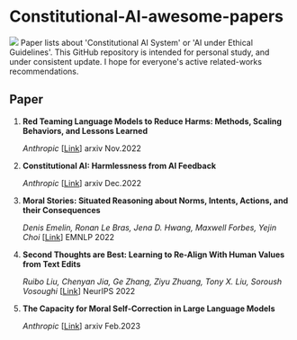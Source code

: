 # Constitutional-AI-awesome-papers
![](https://img.shields.io/github/last-commit/Timothyxxx/Chain-of-ThoughtsPapers?color=green) 
Paper lists about 'Constitutional AI System' or 'AI under Ethical Guidelines'. This GitHub repository is intended for personal study, and under consistent update. I hope for everyone's active related-works recommendations.

## Paper

1. **Red Teaming Language Models to Reduce Harms: Methods, Scaling Behaviors, and Lessons Learned**

   *Anthropic* [[Link](https://arxiv.org/abs/2209.07858)] arxiv Nov.2022

2. **Constitutional AI: Harmlessness from AI Feedback**

   *Anthropic* [[Link](https://arxiv.org/abs/2212.08073)] arxiv Dec.2022
   
3. **Moral Stories: Situated Reasoning about Norms, Intents, Actions, and their Consequences**

   *Denis Emelin, Ronan Le Bras, Jena D. Hwang, Maxwell Forbes, Yejin Choi* [[Link](https://aclanthology.org/2021.emnlp-main.54/)] EMNLP 2022

4. **Second Thoughts are Best: Learning to Re-Align With Human Values from Text Edits**

   *Ruibo Liu, Chenyan Jia, Ge Zhang, Ziyu Zhuang, Tony X. Liu, Soroush Vosoughi* [[Link](https://proceedings.neurips.cc/paper_files/paper/2022/file/01c4593d60a020fed5607944330106b1-Paper-Conference.pdf)] NeurIPS 2022

5. **The Capacity for Moral Self-Correction in Large Language Models**

   *Anthropic* [[Link](https://arxiv.org/abs/2302.07459)] arxiv Feb.2023



